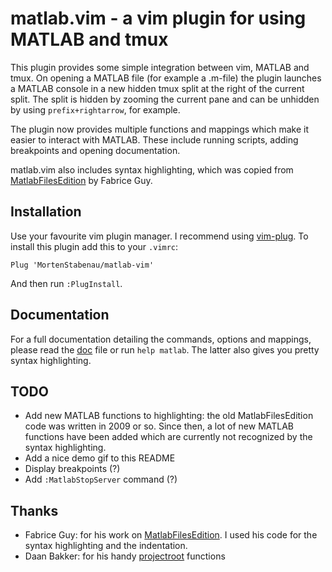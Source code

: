 # matlab.vim - a vim plugin for using MATLAB and tmux

This plugin provides some simple integration between vim, MATLAB and tmux. On
opening a MATLAB file (for example a .m-file) the plugin launches a MATLAB
console in a new hidden tmux split at the right of the current split. The split
is hidden by zooming the current pane and can be unhidden by using
`prefix+rightarrow`, for example.

The plugin now provides multiple functions and mappings which make it easier to
interact with MATLAB. These include running scripts, adding breakpoints and
opening documentation.

matlab.vim also includes syntax highlighting, which was copied from
[MatlabFilesEdition](http://www.vim.org/scripts/script.php?script_id=2407) by
Fabrice Guy.

## Installation
Use your favourite vim plugin manager. I recommend using
[vim-plug](https://github.com/junegunn/vim-plug). To install this plugin add
this to your `.vimrc`:

```
Plug 'MortenStabenau/matlab-vim'
```

And then run `:PlugInstall`.

## Documentation
For a full documentation detailing the commands, options and mappings, please
read the
[doc](https://github.com/MortenStabenau/matlab-vim/blob/master/doc/matlab.txt)
file or run `help matlab`. The latter also gives you pretty syntax
highlighting.

## TODO
- Add new MATLAB functions to highlighting: the old MatlabFilesEdition code was
  written in 2009 or so. Since then, a lot of new MATLAB functions have been
  added which are currently not recognized by the syntax highlighting.
- Add a nice demo gif to this README
- Display breakpoints (?)
- Add `:MatlabStopServer` command (?)

## Thanks
- Fabrice Guy:
for his work on
[MatlabFilesEdition](http://www.vim.org/scripts/script.php?script_id=2407). I
used his code for the syntax highlighting and the indentation.
- Daan Bakker:
for his handy [projectroot](https://github.com/dbakker/vim-projectroot)
functions
